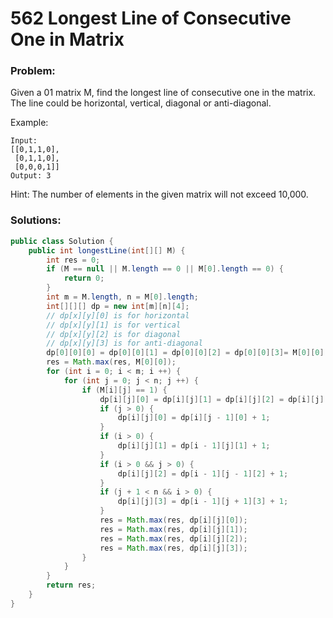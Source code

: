 # 562 Longest Line of Consecutive One in Matrix

### Problem:

Given a 01 matrix M, find the longest line of consecutive one in the matrix. The line could be horizontal, vertical, diagonal or anti-diagonal.

Example:
```
Input:
[[0,1,1,0],
 [0,1,1,0],
 [0,0,0,1]]
Output: 3
```

Hint: The number of elements in the given matrix will not exceed 10,000.

### Solutions:

```java
public class Solution {
    public int longestLine(int[][] M) {
        int res = 0;
        if (M == null || M.length == 0 || M[0].length == 0) {
            return 0;
        }
        int m = M.length, n = M[0].length;
        int[][][] dp = new int[m][n][4];
        // dp[x][y][0] is for horizontal
        // dp[x][y][1] is for vertical
        // dp[x][y][2] is for diagonal
        // dp[x][y][3] is for anti-diagonal
        dp[0][0][0] = dp[0][0][1] = dp[0][0][2] = dp[0][0][3]= M[0][0];
        res = Math.max(res, M[0][0]);
        for (int i = 0; i < m; i ++) {
            for (int j = 0; j < n; j ++) {
                if (M[i][j] == 1) {
                    dp[i][j][0] = dp[i][j][1] = dp[i][j][2] = dp[i][j][3] = 1;
                    if (j > 0) {
                        dp[i][j][0] = dp[i][j - 1][0] + 1;
                    }
                    if (i > 0) {
                        dp[i][j][1] = dp[i - 1][j][1] + 1;
                    }
                    if (i > 0 && j > 0) {
                        dp[i][j][2] = dp[i - 1][j - 1][2] + 1;
                    }
                    if (j + 1 < n && i > 0) {
                        dp[i][j][3] = dp[i - 1][j + 1][3] + 1;
                    }
                    res = Math.max(res, dp[i][j][0]);
                    res = Math.max(res, dp[i][j][1]);
                    res = Math.max(res, dp[i][j][2]);
                    res = Math.max(res, dp[i][j][3]);
                }
            }
        }
        return res;
    }
}
```